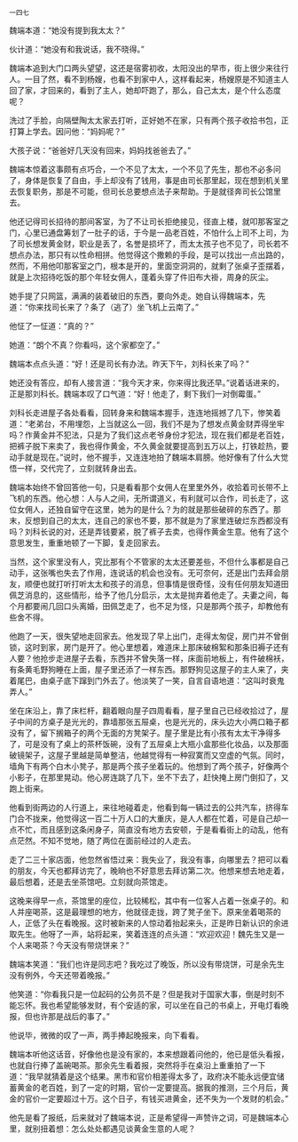     一四七 

   魏端本道：“她没有提到我太太？”

   伙计道：“她没有和我说话，我不晓得。”

   魏端本追到大门口两头望望，这还是宿雾初收，太阳没出的早市，街上很少来往行人。一目了然，看不到杨嫂，也看不到家中人，这样看起来，杨嫂原是不知道主人回了家，才回来的，看到了主人，她却吓跑了，那么，自己太太，是个什么态度呢？

   洗过了手脸，向隔壁陶太太家去打听，正好她不在家，只有两个孩子收拾书包，正打算上学去。因问他：“妈妈呢？”

   大孩子说：“爸爸好几天没有回来，妈妈找爸爸去了。”

   魏端本惊着这事颇有点巧合，一个不见了太太，一个不见了先生，那也不必多问了，身体是恢复了自由，手上却没有了钱用，事是由司长那里起，现在想到机关里去恢复职务，那是不可能，但司长总要想点法子来帮助。于是就径奔司长公馆里去。

   他还记得司长招待的那间客室，为了不让司长拒绝接见，径直上楼，就叩那客室之门，心里已通盘筹划了一肚子的话，于今是一品老百姓，不怕什么上司不上司，为了司长想发黄金财，职业是丢了，名誉是损坏了，而太太孩子也不见了，司长若不想点办法，那只有以性命相拼。他觉得这个撒赖的手段，是可以找出一点出路的，然而，不用他叩那客室之门，根本是开的，里面空洞洞的，就剩了张桌子歪摆着，就是上次招待吃饭的那个年轻女佣人，蓬着头穿了件旧布大褂，周身的灰尘。

   她手提了只网篮，满满的装着破旧的东西，要向外走。她自认得魏端本，先道：“你来找司长来了？条了（逃了）坐飞机上云南了。”

   他怔了一怔道：“真的？”

   她道：“朗个不真？你看吗，这个家都空了。”

   魏端本点点头道：“好！还是司长有办法。昨天下午，刘科长来了吗？”

   她还没有答应，却有人接言道：“我今天才来，你来得比我还早。”说着话进来的，正是那刘科长。魏端本叹了口气道：“好！他走了，剩下我们一对倒霉蛋。”

   刘科长走进屋子各处看看，回转身来和魏端本握手，连连地摇撼了几下，惨笑着道：“老弟台，不用埋怨，上当就这么一回，我们不是为了想发点黄金财弄得坐牢吗？作黄金并不犯法，只是为了我们这点老爷身份才犯法，现在我们都是老百姓，把裤子脱下来卖了，我也得作黄金，不久黄金就要提高到五万以上，打铁趁热，要动手就是现在。”说时，他不握手，又连连地拍了魏端本肩膀。他好像有了什么大觉悟一样，交代完了，立刻就转身出去。

   魏端本始终不曾回答他一句，只是看看那个女佣人在里里外外，收拾着司长带不上飞机的东西。他心想：人与人之间，无所谓道义，有利就可以合作，司长走了，这位女佣人，还独自留守在这里，她为的是什么？为的就是那些破碎的东西了。那末，反想到自己的太太，连自己的家也不要，那不就是为了家里连破烂东西都没有吗？刘科长说的对，还是弄钱要紧，脱了裤子去卖，也得作黄金生意。他有了这个意思发生，重重地顿了一下脚，复走回家去。

   当然，这个家里没有人，究比那有个不管家的太太还要差些，不但什么事都是自己动手，这张嘴也失去了作用，连说话的机会也没有。无可奈何，还是出门去拜会朋友，顺便也就打听打听太太和孩子的消息，但事情是很奇怪，没有任何朋友知道田佩芝消息的，这些情形，给予了他几分启示，太太是抛弃着他走了。夫妻之间，每个月都要闹几回口头离婚，田佩芝走了，也不足为怪，只是那两个孩子，却教他有些舍不得。

   他跑了一天，很失望地走回家去。他发现了早上出门，走得太匆促，房门并不曾倒锁，这时到家，房门是开了。他心里想着，难道床上那床破棉絮和那条旧褥子还有人要？他抢步走进屋子去看，东西并不曾失落一样，床面前地板上，有件破棉袄，有条黄毛野狗睡在上面，屋子里还添了一样东西。那野狗见这屋子的主人来了，夹着尾巴，由桌子底下蹿到门外去了。他淡笑了一笑，自言自语地道：“这叫时衰鬼弄人。”

   坐在床沿上，靠了床栏杆，翻着眼向屋子四周看看，屋子里自己已经收拾过了，屋子中间的方桌子是光光的，靠墙那张五屉桌，也是光光的，床头边大小两口箱子都没有了，留下搁箱子的两个无面的方凳架子。屋子里是比有小孩有太太干净得多了，可是没有了桌上的茶杯饭碗，没有了五屉桌上大瓶小盒那些化妆品，以及那面破镜架子，这屋子里越是简单整洁，他越觉得有一种寂寞而又空虚的气氛。同时，墙角下有两个白木小凳子，那是两个孩子坐着玩的。他想到了两个孩子，好像两个小影子，在那里晃动。他心房连跳了几下，坐不下去了，赶快掩上房门倒扣了，又跑上街来。

   他看到街两边的人行道上，来往地碰着走，他看到每一辆过去的公共汽车，挤得车门合不拢来，他觉得这一百二十万人口的大重庆，是人人都在忙着，可是自己却一点不忙，而且感到这条闲身子，简直没有地方去安顿，于是看看街上的动乱，他有点茫然。不知不觉地，随了两位在面前经过的人走去。

   走了二三十家店面，他忽然省悟过来：我失业了，我没有事，向哪里去？把可以看的朋友，今天也都拜访完了，晚晌也不好意思去拜访第二次。他想来想去地走着，最后想着，还是去坐茶馆吧。立刻就向茶馆走。

   这晚来得早一点，茶馆里的座位，比较稀松，其中有一位客人占着一张桌子的。和人并座喝茶，这是最理想的地方，他就径走拢，跨了凳子坐下。原来坐着喝茶的人，正低了头在看晚报。这时被新来的人惊动着抬起来头，正是昨日新认识的余进取先生。他呀了一声，站将起来，笑着连连的点头道：“欢迎欢迎！魏先生又是一个人来喝茶？今天没有带烧饼来？”

   魏端本笑道：“我们也许是同志吧？我吃过了晚饭，所以没有带烧饼，可是余先生没有例外，今天还带着晚报。”

   他笑道：“你看我只是一位起码的公务员不是？但是我对于国家大事，倒是时刻不能忘怀。我也希望能够发财，有个安适的家，可以坐在自己的书桌上，开电灯看晚报，但也许那是战后的事了。”

   他说毕，微微的叹了一声，两手捧起晚报来，向下看看。

   魏端本听他这话音，好像他也是没有家的，本来想跟着问他的，他已是低头看报，也就自行捧了盖碗喝茶。那余先生看着报，突然将手在桌沿上重重拍了一下道：“我早就猜着是这个结果。黑市和官价相差得太多了，政府决不能永远便宜储蓄黄金的老百姓，到了一定的时期，官价一定要提高。据我的推测，三个月后，黄金的官价一定要超过十万。这个日子，有钱买进黄金，还不失为一个发财的机会。”

   他先是看了报纸，后来就对了魏端本说，正是希望得一声赞许之词，可是魏端本心里，就别扭着想：怎么处处都遇见谈黄金生意的人呢？


